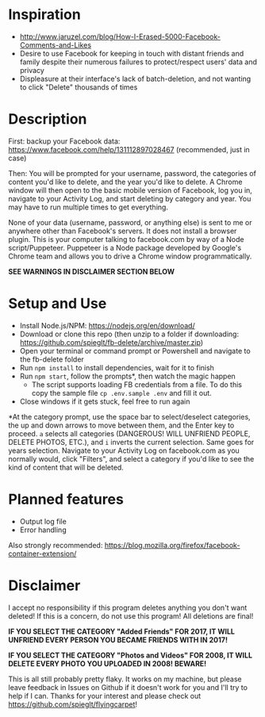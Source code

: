 # Inspiration
- http://www.jaruzel.com/blog/How-I-Erased-5000-Facebook-Comments-and-Likes
- Desire to use Facebook for keeping in touch with distant friends and family despite their numerous failures to protect/respect users' data and privacy
- Displeasure at their interface's lack of batch-deletion, and not wanting to click "Delete" thousands of times

# Description
First: backup your Facebook data: https://www.facebook.com/help/131112897028467 (recommended, just in case)

Then: You will be prompted for your username, password, the categories of content you'd like to delete, and the year you'd like to delete. A Chrome window will then open to the basic mobile version of Facebook, log you in, navigate to your Activity Log, and start deleting by category and year. You may have to run multiple times to get everything.

None of your data (username, password, or anything else) is sent to me or anywhere other than Facebook's servers. It does not install a browser plugin. This is your computer talking to facebook.com by way of a Node script/Puppeteer. Puppeteer is a Node package developed by Google's Chrome team and allows you to drive a Chrome window programmatically.

**SEE WARNINGS IN DISCLAIMER SECTION BELOW**

# Setup and Use
- Install Node.js/NPM: https://nodejs.org/en/download/
- Download or clone this repo (then unzip to a folder if downloading: https://github.com/spieglt/fb-delete/archive/master.zip)
- Open your terminal or command prompt or Powershell and navigate to the fb-delete folder
- Run `npm install` to install dependencies, wait for it to finish
- Run `npm start`, follow the prompts\*, then watch the magic happen
    - The script supports loading FB credentials from a file. To do this copy the sample file `cp .env.sample .env` and fill it out.
- Close windows if it gets stuck, feel free to run again

\*At the category prompt, use the space bar to select/deselect categories, the up and down arrows to move between them, and the Enter key to proceed.
`a` selects all categories (DANGEROUS! WILL UNFRIEND PEOPLE, DELETE PHOTOS, ETC.), and `i` inverts the current selection. Same goes for years selection.
Navigate to your Activity Log on facebook.com as you normally would, click "Filters", and select a category if you'd like to see the kind of content that will be deleted.

# Planned features
- Output log file
- Error handling

Also strongly recommended: https://blog.mozilla.org/firefox/facebook-container-extension/

# Disclaimer
I accept no responsibility if this program deletes anything you don't want deleted! If this is a concern, do not use this program! All deletions are final!

**IF YOU SELECT THE CATEGORY "Added Friends" FOR 2017, IT WILL UNFRIEND EVERY PERSON YOU BECAME FRIENDS WITH IN 2017!**

**IF YOU SELECT THE CATEGORY "Photos and Videos" FOR 2008, IT WILL DELETE EVERY PHOTO YOU UPLOADED IN 2008! BEWARE!**

This is all still probably pretty flaky. It works on my machine, but please leave feedback in Issues on Github if it doesn't work for you and I'll try to help if I can. Thanks for your interest and please check out https://github.com/spieglt/flyingcarpet!
